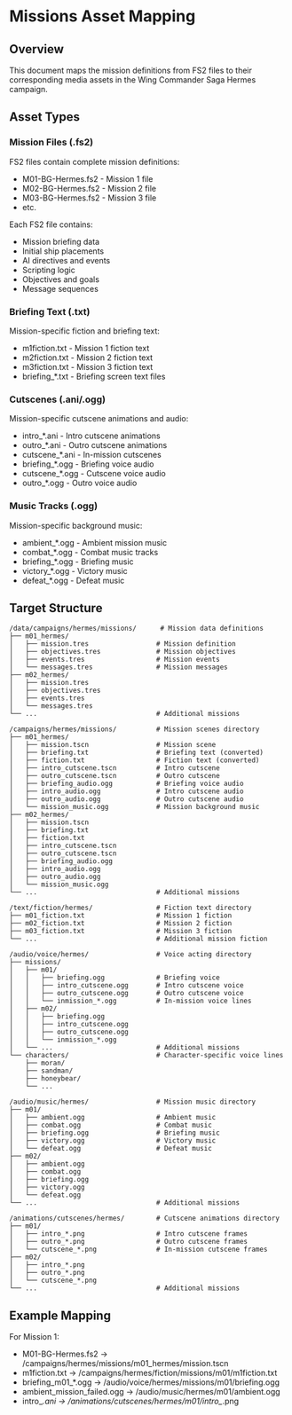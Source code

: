 # Missions Asset Mapping

## Overview
This document maps the mission definitions from FS2 files to their corresponding media assets in the Wing Commander Saga Hermes campaign.

## Asset Types

### Mission Files (.fs2)
FS2 files contain complete mission definitions:
- M01-BG-Hermes.fs2 - Mission 1 file
- M02-BG-Hermes.fs2 - Mission 2 file
- M03-BG-Hermes.fs2 - Mission 3 file
- etc.

Each FS2 file contains:
- Mission briefing data
- Initial ship placements
- AI directives and events
- Scripting logic
- Objectives and goals
- Message sequences

### Briefing Text (.txt)
Mission-specific fiction and briefing text:
- m1fiction.txt - Mission 1 fiction text
- m2fiction.txt - Mission 2 fiction text
- m3fiction.txt - Mission 3 fiction text
- briefing_*.txt - Briefing screen text files

### Cutscenes (.ani/.ogg)
Mission-specific cutscene animations and audio:
- intro_*.ani - Intro cutscene animations
- outro_*.ani - Outro cutscene animations
- cutscene_*.ani - In-mission cutscenes
- briefing_*.ogg - Briefing voice audio
- cutscene_*.ogg - Cutscene voice audio
- outro_*.ogg - Outro voice audio

### Music Tracks (.ogg)
Mission-specific background music:
- ambient_*.ogg - Ambient mission music
- combat_*.ogg - Combat music tracks
- briefing_*.ogg - Briefing music
- victory_*.ogg - Victory music
- defeat_*.ogg - Defeat music

## Target Structure
```
/data/campaigns/hermes/missions/      # Mission data definitions
├── m01_hermes/
│   ├── mission.tres                 # Mission definition
│   ├── objectives.tres              # Mission objectives
│   ├── events.tres                  # Mission events
│   └── messages.tres                # Mission messages
├── m02_hermes/
│   ├── mission.tres
│   ├── objectives.tres
│   ├── events.tres
│   └── messages.tres
└── ...                              # Additional missions

/campaigns/hermes/missions/          # Mission scenes directory
├── m01_hermes/
│   ├── mission.tscn                 # Mission scene
│   ├── briefing.txt                 # Briefing text (converted)
│   ├── fiction.txt                  # Fiction text (converted)
│   ├── intro_cutscene.tscn          # Intro cutscene
│   ├── outro_cutscene.tscn          # Outro cutscene
│   ├── briefing_audio.ogg           # Briefing voice audio
│   ├── intro_audio.ogg              # Intro cutscene audio
│   ├── outro_audio.ogg              # Outro cutscene audio
│   └── mission_music.ogg            # Mission background music
├── m02_hermes/
│   ├── mission.tscn
│   ├── briefing.txt
│   ├── fiction.txt
│   ├── intro_cutscene.tscn
│   ├── outro_cutscene.tscn
│   ├── briefing_audio.ogg
│   ├── intro_audio.ogg
│   ├── outro_audio.ogg
│   └── mission_music.ogg
└── ...                              # Additional missions

/text/fiction/hermes/                # Fiction text directory
├── m01_fiction.txt                  # Mission 1 fiction
├── m02_fiction.txt                  # Mission 2 fiction
├── m03_fiction.txt                  # Mission 3 fiction
└── ...                              # Additional mission fiction

/audio/voice/hermes/                 # Voice acting directory
├── missions/
│   ├── m01/
│   │   ├── briefing.ogg             # Briefing voice
│   │   ├── intro_cutscene.ogg       # Intro cutscene voice
│   │   ├── outro_cutscene.ogg       # Outro cutscene voice
│   │   └── inmission_*.ogg          # In-mission voice lines
│   ├── m02/
│   │   ├── briefing.ogg
│   │   ├── intro_cutscene.ogg
│   │   ├── outro_cutscene.ogg
│   │   └── inmission_*.ogg
│   └── ...                          # Additional missions
└── characters/                      # Character-specific voice lines
    ├── moran/
    ├── sandman/
    ├── honeybear/
    └── ...

/audio/music/hermes/                 # Mission music directory
├── m01/
│   ├── ambient.ogg                  # Ambient music
│   ├── combat.ogg                   # Combat music
│   ├── briefing.ogg                 # Briefing music
│   ├── victory.ogg                  # Victory music
│   └── defeat.ogg                   # Defeat music
├── m02/
│   ├── ambient.ogg
│   ├── combat.ogg
│   ├── briefing.ogg
│   ├── victory.ogg
│   └── defeat.ogg
└── ...                              # Additional missions

/animations/cutscenes/hermes/        # Cutscene animations directory
├── m01/
│   ├── intro_*.png                  # Intro cutscene frames
│   ├── outro_*.png                  # Outro cutscene frames
│   └── cutscene_*.png               # In-mission cutscene frames
├── m02/
│   ├── intro_*.png
│   ├── outro_*.png
│   └── cutscene_*.png
└── ...                              # Additional missions
```

## Example Mapping
For Mission 1:
- M01-BG-Hermes.fs2 → /campaigns/hermes/missions/m01_hermes/mission.tscn
- m1fiction.txt → /campaigns/hermes/fiction/missions/m01/m1fiction.txt
- briefing_m01_*.ogg → /audio/voice/hermes/missions/m01/briefing.ogg
- ambient_mission_failed.ogg → /audio/music/hermes/m01/ambient.ogg
- intro_*.ani → /animations/cutscenes/hermes/m01/intro_*.png